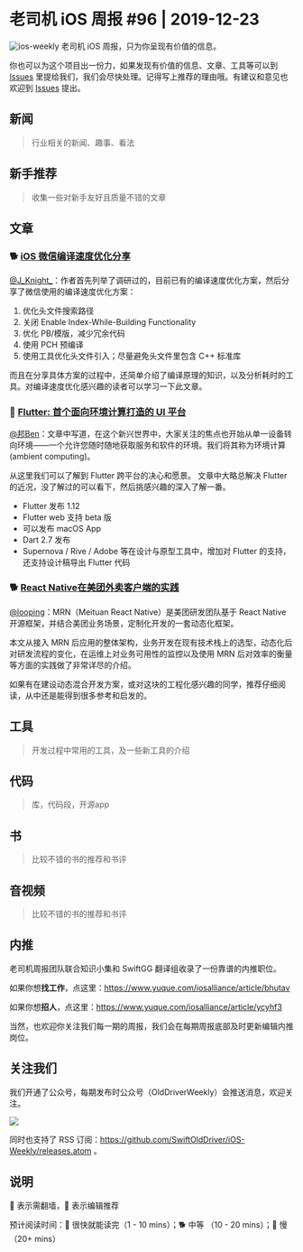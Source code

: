 # 老司机 iOS 周报 #96 | 2019-12-23

![ios-weekly](https://github.com/SwiftOldDriver/iOS-Weekly/blob/master/assets/ios-weekly.png?raw=true)
老司机 iOS 周报，只为你呈现有价值的信息。

你也可以为这个项目出一份力，如果发现有价值的信息、文章、工具等可以到 [Issues](https://github.com/SwiftOldDriver/iOS-Weekly/issues) 里提给我们，我们会尽快处理。记得写上推荐的理由哦。有建议和意见也欢迎到 [Issues](https://github.com/SwiftOldDriver/iOS-Weekly/issues) 提出。

## 新闻

> 行业相关的新闻、趣事、看法

## 新手推荐

> 收集一些对新手友好且质量不错的文章

## 文章


### 🐕 [iOS 微信编译速度优化分享](https://mp.weixin.qq.com/s/-wgBhE11xEXDS7Hqgq3FjA)

[@J_Knight_](https://github.com/knightsj)：作者首先列举了调研过的，目前已有的编译速度优化方案，然后分享了微信使用的编译速度优化方案：

1. 优化头文件搜索路径
2. 关闭 Enable Index-While-Building Functionality
3. 优化 PB/模版，减少冗余代码
4. 使用 PCH 预编译
5. 使用工具优化头文件引入；尽量避免头文件里包含 C++ 标准库

而且在分享具体方案的过程中，还简单介绍了编译原理的知识，以及分析耗时的工具。对编译速度优化感兴趣的读者可以学习一下此文章。

### 🐎 [Flutter: 首个面向环境计算打造的 UI 平台](https://mp.weixin.qq.com/s/ItRWmXPKt81tKLLTWoJqEQ)

[@邦Ben](https://weibo.com/linwenbang)：文章中写道，在这个新兴世界中，大家关注的焦点也开始从单一设备转向环境——一个允许您随时随地获取服务和软件的环境。我们将其称为环境计算 (ambient computing)。

从这里我们可以了解到 Flutter 跨平台的决心和愿景。 文章中大略总解决 Flutter 的近况，没了解过的可以看下，然后挑感兴趣的深入了解一番。

- Flutter 发布 1.12
- Flutter web 支持 beta 版
- 可以发布 macOS App
- Dart 2.7 发布
- Supernova / Rive / Adobe 等在设计与原型工具中，增加对 Flutter 的支持，还支持设计稿导出 Flutter 代码

### 🐕 [React Native在美团外卖客户端的实践](https://mp.weixin.qq.com/s/9wv4uHg51EELU0yoIFQw8A)

[@looping](https://github.com/looping)：MRN（Meituan React Native）是美团研发团队基于 React Native 开源框架，并结合美团业务场景，定制化开发的一套动态化框架。

本文从接入 MRN 后应用的整体架构，业务开发在现有技术栈上的选型，动态化后对研发流程的变化，在运维上对业务可用性的监控以及使用 MRN 后对效率的衡量等方面的实践做了非常详尽的介绍。

如果有在建设动态混合开发方案，或对这块的工程化感兴趣的同学，推荐仔细阅读，从中还是能得到很多参考和启发的。

## 工具

> 开发过程中常用的工具，及一些新工具的介绍

## 代码

> 库，代码段，开源app

## 书

> 比较不错的书的推荐和书评

## 音视频

> 比较不错的书的推荐和书评

## 内推

老司机周报团队联合知识小集和 SwiftGG 翻译组收录了一份靠谱的内推职位。

如果你想**找工作**，点这里：https://www.yuque.com/iosalliance/article/bhutav

如果你想**招人**，点这里：https://www.yuque.com/iosalliance/article/ycyhf3

当然，也欢迎你关注我们每一期的周报，我们会在每期周报底部及时更新编辑内推岗位。

## 关注我们

我们开通了公众号，每期发布时公众号（OldDriverWeekly）会推送消息，欢迎关注。

![](https://github.com/SwiftOldDriver/iOS-Weekly/blob/master/assets/qrcode_for_wechat.jpg?raw=true)

同时也支持了 RSS 订阅：https://github.com/SwiftOldDriver/iOS-Weekly/releases.atom 。

## 说明

🚧 表示需翻墙，🌟 表示编辑推荐

预计阅读时间：🐎 很快就能读完（1 - 10 mins）；🐕 中等 （10 - 20 mins）；🐢 慢（20+ mins）
